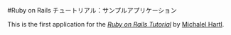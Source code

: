 #Ruby on Rails チュートリアル：サンプルアプリケーション

This is the first application for the
[*Ruby on Rails Tutorial*](http://railstutorial.jp/)
by [Michalel Hartl](http://michaelhartl.com/).

